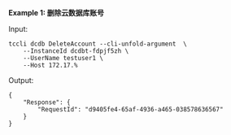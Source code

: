**Example 1: 删除云数据库账号**



Input: 

```
tccli dcdb DeleteAccount --cli-unfold-argument  \
    --InstanceId dcdbt-fdpjf5zh \
    --UserName testuser1 \
    --Host 172.17.%
```

Output: 
```
{
    "Response": {
        "RequestId": "d9405fe4-65af-4936-a465-038578636567"
    }
}
```

